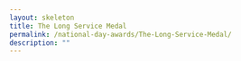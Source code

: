 ```yaml
---
layout: skeleton
title: The Long Service Medal
permalink: /national-day-awards/The-Long-Service-Medal/
description: ""
---
```

